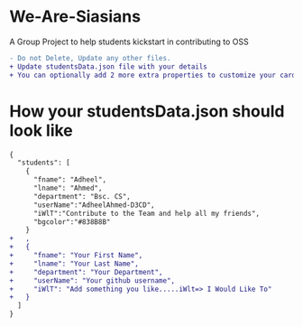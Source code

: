 # We-Are-Siasians
A Group Project to help students kickstart in contributing to OSS

```diff
- Do not Delete, Update any other files.
+ Update studentsData.json file with your details
+ You can optionally add 2 more extra properties to customize your cards if you are required to do so.
```
# How your studentsData.json should look like

```diff
{
  "students": [
    {
      "fname": "Adheel",
      "lname": "Ahmed",
      "department": "Bsc. CS",
      "userName":"AdheelAhmed-D3CD",
      "iWlT":"Contribute to the Team and help all my friends",
      "bgcolor":"#838B8B"
    }
+   ,
+   {
+     "fname": "Your First Name",
+     "lname": "Your Last Name",
+     "department": "Your Department",
+     "userName": "Your github username",
+     "iWlT": "Add something you like.....iWlt=> I Would Like To"
+   }
  ]
}
```

